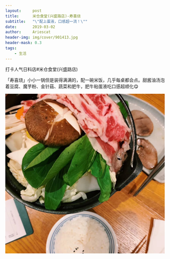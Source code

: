 ```yaml
---
layout:     post
title:      米仓食堂(兴盛路店)-寿喜烧
subtitle:   "\"配上蛋液，口感超一流！\""
date:       2019-03-02
author:     Ariescat
header-img: img/cover/901413.jpg
header-mask: 0.3
tags:
    - 生活
---
```


打卡人气日料店#米仓食堂(兴盛路店)

「寿喜烧」小小一锅但是装得满满的，配一碗米饭，几乎每桌都会点。甜酱油汤泡着豆腐、魔芋粉、金针菇、蔬菜和肥牛，肥牛粘蛋液吃口感超顺化😋

![](/img/post/img-shouxishao.jpg)